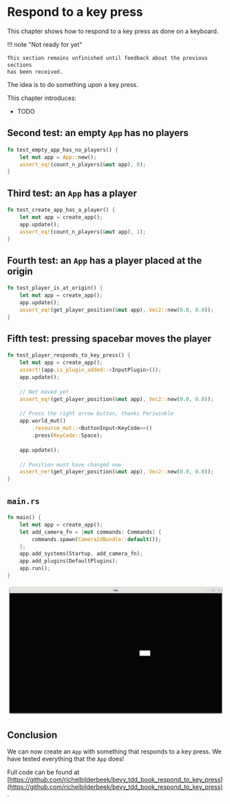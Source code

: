 # Respond to a key press

This chapter shows how to respond to a key press as done on a keyboard.

!!! note "Not ready for yet"

    This section remains unfinished until feedback about the previous sections
    has been received.

The idea is to do something upon a key press.

This chapter introduces:

- TODO

## Second test: an empty `App` has no players

```rust
fn test_empty_app_has_no_players() {
    let mut app = App::new();
    assert_eq!(count_n_players(&mut app), 0);
}
```

## Third test: an `App` has a player

```rust
fn test_create_app_has_a_player() {
    let mut app = create_app();
    app.update();
    assert_eq!(count_n_players(&mut app), 1);
}
```

## Fourth test: an `App` has a player placed at the origin

```rust
fn test_player_is_at_origin() {
    let mut app = create_app();
    app.update();
    assert_eq!(get_player_position(&mut app), Vec2::new(0.0, 0.0));
}
```

## Fifth test: pressing spacebar moves the player

```rust
fn test_player_responds_to_key_press() {
    let mut app = create_app();
    assert!(app.is_plugin_added::<InputPlugin>());
    app.update();

    // Not moved yet
    assert_eq!(get_player_position(&mut app), Vec2::new(0.0, 0.0));

    // Press the right arrow button, thanks Periwinkle
    app.world_mut()
        .resource_mut::<ButtonInput<KeyCode>>()
        .press(KeyCode::Space);

    app.update();

    // Position must have changed now
    assert_ne!(get_player_position(&mut app), Vec2::new(0.0, 0.0));
}
```

## `main.rs`

```rust
fn main() {
    let mut app = create_app();
    let add_camera_fn = |mut commands: Commands| {
        commands.spawn(Camera2dBundle::default());
    };
    app.add_systems(Startup, add_camera_fn);
    app.add_plugins(DefaultPlugins);
    app.run();
}
```

![The App in action](respond_to_key_press.png)

## Conclusion

We can now create an `App` with something that responds
to a key press.
We have tested everything that the `App` does!

Full code can be found at [https://github.com/richelbilderbeek/bevy_tdd_book_respond_to_key_press](https://github.com/richelbilderbeek/bevy_tdd_book_respond_to_key_press).
